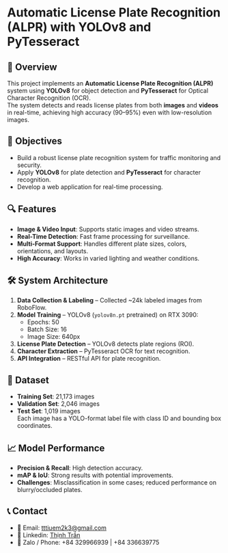 # Automatic License Plate Recognition (ALPR) with YOLOv8 and PyTesseract

## 📌 Overview
This project implements an **Automatic License Plate Recognition (ALPR)** system using **YOLOv8** for object detection and **PyTesseract** for Optical Character Recognition (OCR).  
The system detects and reads license plates from both **images** and **videos** in real-time, achieving high accuracy (90–95%) even with low-resolution images.

## 🎯 Objectives
- Build a robust license plate recognition system for traffic monitoring and security.
- Apply **YOLOv8** for plate detection and **PyTesseract** for character recognition.
- Develop a web application for real-time processing.

## 🔍 Features
- **Image & Video Input**: Supports static images and video streams.
- **Real-Time Detection**: Fast frame processing for surveillance.
- **Multi-Format Support**: Handles different plate sizes, colors, orientations, and layouts.
- **High Accuracy**: Works in varied lighting and weather conditions.


## 🛠️ System Architecture
1. **Data Collection & Labeling** – Collected ~24k labeled images from RoboFlow.
2. **Model Training** – YOLOv8 (`yolov8n.pt` pretrained) on RTX 3090:  
   - Epochs: 50  
   - Batch Size: 16  
   - Image Size: 640px
3. **License Plate Detection** – YOLOv8 detects plate regions (ROI).
4. **Character Extraction** – PyTesseract OCR for text recognition.
5. **API Integration** – RESTful API for plate recognition.


## 📂 Dataset
- **Training Set**: 21,173 images  
- **Validation Set**: 2,046 images  
- **Test Set**: 1,019 images  
Each image has a YOLO-format label file with class ID and bounding box coordinates.

## 📈 Model Performance
- **Precision & Recall**: High detection accuracy.
- **mAP & IoU**: Strong results with potential improvements.
- **Challenges**: Misclassification in some cases; reduced performance on blurry/occluded plates.

##  📞 Contact
- 📧 Email: tttiuem2k3@gmail.com
- 👥 Linkedin: [Thịnh Trần](https://www.linkedin.com/in/thinh-tran-04122k3/)
- 💬 Zalo / Phone: +84 329966939 | +84 336639775
